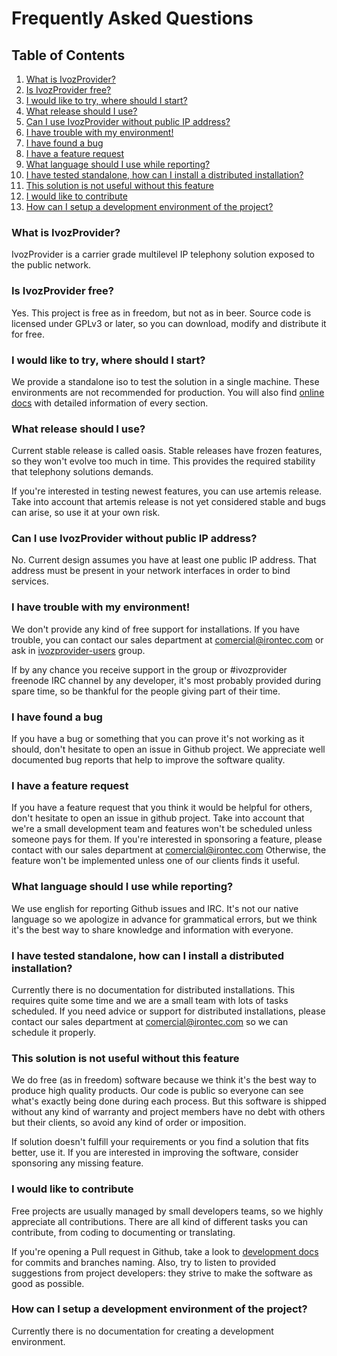 # Frequently Asked Questions

## Table of Contents
1. [What is IvozProvider?](#what-is-ivozprovider)
2. [Is IvozProvider free?](#is-ivozprovider-free)
3. [I would like to try, where should I start?](#i-would-like-to-try-where-should-i-start)
4. [What release should I use?](#what-release-should-i-use)
5. [Can I use IvozProvider without public IP address?](#can-i-use-ivozprovider-without-public-ip-address)
6. [I have trouble with my environment!](#i-have-a-trouble-with-my-environment)
7. [I have found a bug](#i-have-found-a-bug)
8. [I have a feature request](#i-have-a-feature-request)
9. [What language should I use while reporting?](#what-language-should-i-use-while-reporting)
10. [I have tested standalone, how can I install a distributed installation?](#i-have-tested-standalone-how-can-i-install-a-distributed-installation)
11. [This solution is not useful without this feature](#this-solution-is-not-useful-without-this-feature)
12. [I would like to contribute](#i-would-like-to-contribute)
13. [How can I setup a development environment of the project?](#how-can-i-setup-a-development-environment-of-the-project)

### What is IvozProvider?

IvozProvider is a carrier grade multilevel IP telephony solution exposed to the public network.

### Is IvozProvider free?

Yes. This project is free as in freedom, but not as in beer.
Source code is licensed under GPLv3 or later, so you can download, modify and distribute it for free.

### I would like to try, where should I start?

We provide a standalone iso to test the solution in a single machine. These environments are not
recommended for production. You will also find [online docs](https://irontec.github.io/ivozprovider/en/artemis/)
with detailed information of every section.

### What release should I use?

Current stable release is called oasis. Stable releases have frozen features, so they won't evolve too much in time.
This provides the required stability that telephony solutions demands.

If you're interested in testing newest features, you can use artemis release. Take into account that artemis release is
not yet considered stable and bugs can arise, so use it at your own risk.

### Can I use IvozProvider without public IP address?

No. Current design assumes you have at least one public IP address.
That address must be present in your network interfaces in order to bind services.

### I have trouble with my environment!

We don't provide any kind of free support for installations. If you have trouble, you can contact our sales department
at comercial@irontec.com or ask in [ivozprovider-users](https://groups.google.com/forum/#!forum/ivozprovider-users) group.

If by any chance you receive support in the group or #ivozprovider freenode IRC channel by any developer, it's most
probably provided during spare time, so be thankful for the people giving part of their time.

### I have found a bug

If you have a bug or something that you can prove it's not working as it should, don't hesitate to open an issue
in Github project. We appreciate well documented bug reports that help to improve the software quality.

### I have a feature request

If you have a feature request that you think it would be helpful for others, don't hesitate to open an issue in github
project. Take into account that we're a small development team and features won't be scheduled unless someone pays
for them. If you're interested in sponsoring a feature, please contact with our sales department at comercial@irontec.com
Otherwise, the feature won't be implemented unless one of our clients finds it useful.

### What language should I use while reporting?

We use english for reporting Github issues and IRC. It's not our native language so we apologize in advance for
grammatical errors, but we think it's the best way to share knowledge and information with everyone.

### I have tested standalone, how can I install a distributed installation?

Currently there is no documentation for distributed installations. This requires quite some time and we are a small team with
lots of tasks scheduled. If you need advice or support for distributed installations, please contact our sales department at
comercial@irontec.com so we can schedule it properly.

### This solution is not useful without this feature

We do free (as in freedom) software because we think it's the best way to produce high quality products. Our code is
public so everyone can see what's exactly being done during each process. But this software is shipped without any kind
of warranty and project members have no debt with others but their clients, so avoid any kind of order or imposition.

If solution doesn't fulfill your requirements or you find a solution that fits better, use it. If you are
interested in improving the software, consider sponsoring any missing feature.

### I would like to contribute

Free projects are usually managed by small developers teams, so we highly appreciate all contributions. There are all
kind of different tasks you can contribute, from coding to documenting or translating.

If you're opening a Pull request in Github, take a look to [development docs](https://github.com/irontec/ivozprovider/tree/bleeding/doc/dev/en)
for commits and branches naming. Also, try to listen to provided suggestions from project developers: they strive to
make the software as good as possible.

### How can I setup a development environment of the project?

Currently there is no documentation for creating a development environment.



